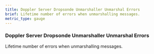 ```yaml
---
title: Doppler Server Dropsonde Unmarshaller Unmarshal Errors
brief: Lifetime number of errors when unmarshalling messages.
metric_type: gauge
---
```


### Doppler Server Dropsonde Unmarshaller Unmarshal Errors

Lifetime number of errors when unmarshalling messages.